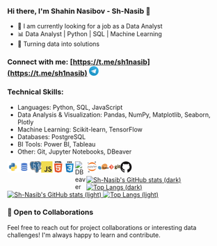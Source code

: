 ### Hi there, I'm Shahin Nasibov - Sh-Nasib 👋

- 💼 I am currently looking for a job as a Data Analyst
- 📊 Data Analyst | Python | SQL | Machine Learning
- 🚀 Turning data into solutions

### Connect with me: [https://t.me/sh1nasib](https://t.me/sh1nasib) <img align="text-top" alt="sh-nasib | telegram" width="22px" src="https://raw.githubusercontent.com/github/explore/80688e429a7d4ef2fca1e82350fe8e3517d3494d/topics/telegram/telegram.png"> <br />
### Technical Skills:
- Languages: Python, SQL, JavaScript
- Data Analysis & Visualization: Pandas, NumPy, Matplotlib, Seaborn, Plotly
- Machine Learning: Scikit-learn, TensorFlow
- Databases: PostgreSQL
- BI Tools: Power BI, Tableau
- Other: Git, Jupyter Notebooks, DBeaver

<img align="left" alt="Python" width="26px" src="https://raw.githubusercontent.com/github/explore/80688e429a7d4ef2fca1e82350fe8e3517d3494d/topics/python/python.png" />
<img align="left" alt="SQL" width="26px" src="https://raw.githubusercontent.com/github/explore/80688e429a7d4ef2fca1e82350fe8e3517d3494d/topics/sql/sql.png" />
<img align="left" alt="MySQL" width="26px" src="https://raw.githubusercontent.com/github/explore/80688e429a7d4ef2fca1e82350fe8e3517d3494d/topics/postgresql/postgresql.png" />
<img align="left" alt="JavaScript" width="26px" src="https://raw.githubusercontent.com/github/explore/80688e429a7d4ef2fca1e82350fe8e3517d3494d/topics/javascript/javascript.png" />
<img align="left" alt="HTML5" width="26px" src="https://raw.githubusercontent.com/github/explore/80688e429a7d4ef2fca1e82350fe8e3517d3494d/topics/html/html.png" />
<img align="left" alt="CSS3" width="26px" src="https://raw.githubusercontent.com/github/explore/80688e429a7d4ef2fca1e82350fe8e3517d3494d/topics/css/css.png" />
<img align="left" alt="DBeaver" width="26px" src="https://avatars.githubusercontent.com/u/34743864?s=48&v=4" />
<img align="left" alt="Jupyter" width="26px" src="https://raw.githubusercontent.com/github/explore/a4691f04ff219c1c2aa02fc61fda41aa43f1459a/topics/jupyter-notebook/jupyter-notebook.png" />
<img align="left" alt="scikit-lear" width="26px" src="https://raw.githubusercontent.com/github/explore/80688e429a7d4ef2fca1e82350fe8e3517d3494d/topics/scikit-learn/scikit-learn.png" />
<img align="left" alt="Git" width="26px" src="https://raw.githubusercontent.com/github/explore/80688e429a7d4ef2fca1e82350fe8e3517d3494d/topics/git/git.png" />
<img align="left" alt="GitHub" width="26px" src="https://raw.githubusercontent.com/github/explore/78df643247d429f6cc873026c0622819ad797942/topics/github/github.png" />

<br />
<br />
<div align="left">

<!-- Темная тема -->
<a href="https://github.com/anuraghazra/github-readme-stats#gh-dark-mode-only">
  <img src="https://github-readme-stats.vercel.app/api?username=sh-nasib&show_icons=true&theme=dark#gh-dark-mode-only" alt="Sh-Nasib's GitHub stats (dark)" />
</a>
<a href="https://github.com/anuraghazra/github-readme-stats#gh-dark-mode-only">
  <img src="https://github-readme-stats.vercel.app/api/top-langs/?username=sh-nasib&hide=jupyter,css,scss,html,c,makefile,dockerfile,shell,cmake&theme=dark#gh-dark-mode-only" alt="Top Langs (dark)" />
</a>

<!-- Светлая тема -->
<a href="https://github.com/anuraghazra/github-readme-stats#gh-light-mode-only">
  <img src="https://github-readme-stats.vercel.app/api?username=sh-nasib&show_icons=true&theme=default#gh-light-mode-only" alt="Sh-Nasib's GitHub stats (light)" />
</a>
<a href="https://github.com/anuraghazra/github-readme-stats#gh-light-mode-only">
  <img src="https://github-readme-stats.vercel.app/api/top-langs/?username=sh-nasib&hide=jupyter,css,scss,html,c,makefile,dockerfile,shell,cmake&theme=default#gh-light-mode-only" alt="Top Langs (light)" />
</a>

</div>

### 🤝 Open to Collaborations
Feel free to reach out for project collaborations or interesting data challenges! I'm always happy to learn and contribute.

